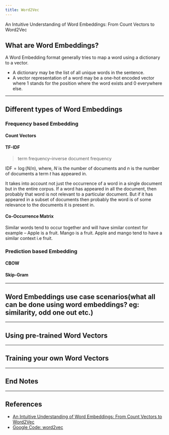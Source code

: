 ```yaml
---
title: Word2Vec
---
```


An Intuitive Understanding of Word Embeddings: From Count Vectors to Word2Vec

<!--more-->

## What are Word Embeddings?

A Word Embedding format generally tries to map a word using a dictionary to a vector.

- A dictionary may be the list of all unique words in the sentence.
- A vector representation of a word may be a one-hot encoded vector where 1 stands for the position where the word exists and 0 everywhere else.

---

## Different types of Word Embeddings

### Frequency based Embedding

#### Count Vectors

#### TF-IDF

> term frequency–inverse document frequency

$\text{IDF} = \log (N/n)$, where, $N$ is the number of documents and $n$ is the number of documents a term $t$ has appeared in.

It takes into account not just the occurrence of a word in a single document but in the entire corpus.
If a word has appeared in all the document, then probably that word is not relevant to a particular document. But if it has appeared in a subset of documents then probably the word is of some relevance to the documents it is present in.

#### Co-Occurrence Matrix

Similar words tend to occur together and will have similar context for example – Apple is a fruit. Mango is a fruit.
Apple and mango tend to have a similar context i.e fruit.

###  Prediction based Embedding
#### CBOW
#### Skip-Gram

---

## Word Embeddings use case scenarios(what all can be done using word embeddings? eg: similarity, odd one out etc.)

---

## Using pre-trained Word Vectors

---

## Training your own Word Vectors

---

## End Notes


---

## References
* [An Intuitive Understanding of Word Embeddings: From Count Vectors to Word2Vec](https://www.analyticsvidhya.com/blog/2017/06/word-embeddings-count-word2veec/)
* [Google Code: word2vec](https://code.google.com/archive/p/word2vec/)